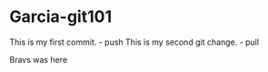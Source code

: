 # Garcia-git101
This is my first commit. - push
This is my second git change. - pull

Bravs was here
